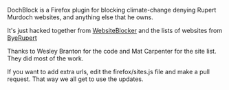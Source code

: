 DochBlock is a Firefox plugin for blocking climate-change denying Rupert Murdoch websites, and anything else that he owns.

It's just hacked together from
[WebsiteBlocker](https://github.com/WesleyBranton/Website-Blocker) and the lists
of websites from 
[ByeRupert](https://www.lifehacker.com.au/2014/12/bye-rupert-chrome-extension-blocks-all-news-corp-australia-sites/)

Thanks to Wesley Branton for the code and Mat Carpenter for the site list. They
did most of the work.

If you want to add extra urls, edit the firefox/sites.js file and make a
pull request. That way we all get to use the updates.
